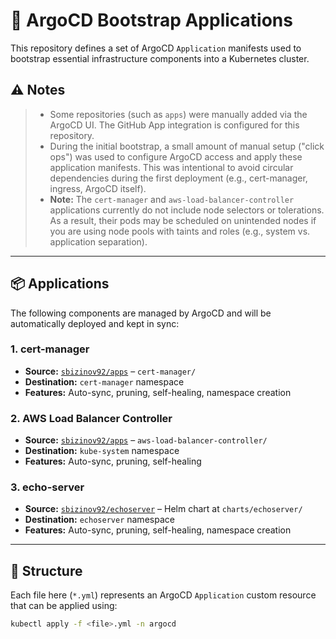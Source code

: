 # 🚀 ArgoCD Bootstrap Applications

This repository defines a set of ArgoCD `Application` manifests used to bootstrap essential infrastructure components into a Kubernetes cluster.

## ⚠️ Notes

> - Some repositories (such as `apps`) were manually added via the ArgoCD UI. The GitHub App integration is configured for this repository.
> - During the initial bootstrap, a small amount of manual setup ("click ops") was used to configure ArgoCD access and apply these application manifests. This was intentional to avoid circular dependencies during the first deployment (e.g., cert-manager, ingress, ArgoCD itself).
> - **Note:** The `cert-manager` and `aws-load-balancer-controller` applications currently do not include node selectors or tolerations. As a result, their pods may be scheduled on unintended nodes if you are using node pools with taints and roles (e.g., system vs. application separation).


---

## 📦 Applications

The following components are managed by ArgoCD and will be automatically deployed and kept in sync:

### 1. **cert-manager**
- **Source:** [`sbizinov92/apps`](https://github.com/sbizinov92/apps) – `cert-manager/`
- **Destination:** `cert-manager` namespace
- **Features:** Auto-sync, pruning, self-healing, namespace creation

### 2. **AWS Load Balancer Controller**
- **Source:** [`sbizinov92/apps`](https://github.com/sbizinov92/apps) – `aws-load-balancer-controller/`
- **Destination:** `kube-system` namespace
- **Features:** Auto-sync, pruning, self-healing

### 3. **echo-server**
- **Source:** [`sbizinov92/echoserver`](https://github.com/sbizinov92/echoserver) – Helm chart at `charts/echoserver/`
- **Destination:** `echoserver` namespace
- **Features:** Auto-sync, pruning, self-healing, namespace creation

---

## 📁 Structure

Each file here (`*.yml`) represents an ArgoCD `Application` custom resource that can be applied using:

```bash
kubectl apply -f <file>.yml -n argocd